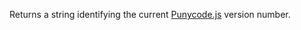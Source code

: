 <!-- YAML
added: v0.6.1
-->

Returns a string identifying the current [Punycode.js][] version number.

[Punycode.js]: https://mths.be/punycode
[Punycode]: https://tools.ietf.org/html/rfc3492
